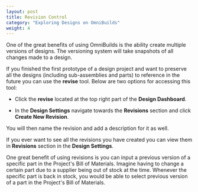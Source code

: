 ```yaml
---
layout: post
title: Revision Control
category: "Exploring Designs on OmniBuilds"
weight: 4
---
```

 
One of the great benefits of using OmniBuilds is the ability create multiple versions of designs. The versioning system will take snapshots of all changes made to a design. 

If you finished the first prototype of a design project and want to preserve all the designs (including sub-assemblies and parts) to reference in the future you can use the **revise**  tool. Below are two options for accessing this tool:

- Click the **revise** located at the top right part of the **Design Dashboard**. 

- In the **Design Settings** navigate towards the **Revisions** section and click **Create New Revision**.

You will then name the revision and add a description for it as well. 

If you ever want to see all the revisions you have created you can view them in **Revisions** section in the **Design Settings**.


One great benefit of using revisions is you can input a previous version of a specific part in the Project's Bill of Materials. Imagine having to change a certain part due to a supplier being out of stock at the time. Whenever the specific part is back in stock, you would be able to select previous version of a part in the Project's Bill of Materials.





